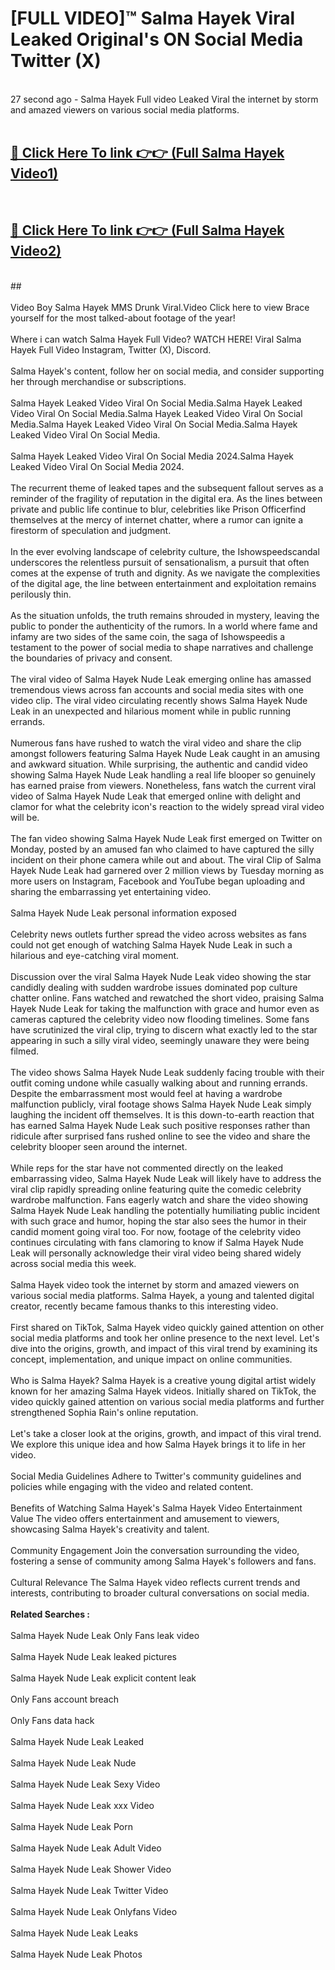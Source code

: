 # [FULL VIDEO]™ Salma Hayek Viral Leaked Original's ON Social Media Twitter (X) <br>
<br>
27 second ago - Salma Hayek Full video Leaked Viral the internet by storm and amazed viewers on various social media platforms.<br>

 <br>

##  <a href="https://play.123hd.live?title=Full Salma_Hayek&ref=git">🔴 Click Here To link 👉👉 (Full Salma Hayek Video1)</a><br>
  <br>

##  <a href="https://play.123hd.live?title=Full Salma_Hayek&ref=git">🔴 Click Here To link 👉👉 (Full Salma Hayek Video2)</a><br>
  <br>
  ##


  <br>

  <br>
Video Boy Salma Hayek MMS Drunk Viral.Video Click here to view Brace yourself for the most talked-about footage of the year!
<br><br>
Where i can watch Salma Hayek Full Video? WATCH HERE! Viral Salma Hayek Full Video Instagram, Twitter (X), Discord.
<br><br>
Salma Hayek's content, follow her on social media, and consider supporting her through merchandise or subscriptions.
<br><br>
Salma Hayek Leaked Video Viral On Social Media.Salma Hayek Leaked Video Viral On Social Media.Salma Hayek Leaked Video Viral On Social Media.Salma Hayek Leaked Video Viral On Social Media.Salma Hayek Leaked Video Viral On Social Media.
<br><br>
Salma Hayek Leaked Video Viral On Social Media 2024.Salma Hayek Leaked Video Viral On Social Media 2024.
<br><br>
The recurrent theme of leaked tapes and the subsequent fallout serves as a reminder of the fragility of reputation in the digital era. As the lines between private and public life continue to blur, celebrities like Prison Officerfind themselves at the mercy of internet chatter, where a rumor can ignite a firestorm of speculation and judgment.
<br><br>
In the ever evolving landscape of celebrity culture, the Ishowspeedscandal underscores the relentless pursuit of sensationalism, a pursuit that often comes at the expense of truth and dignity. As we navigate the complexities of the digital age, the line between entertainment and exploitation remains perilously thin.
<br><br>
As the situation unfolds, the truth remains shrouded in mystery, leaving the public to ponder the authenticity of the rumors. In a world where fame and infamy are two sides of the same coin, the saga of Ishowspeedis a testament to the power of social media to shape narratives and challenge the boundaries of privacy and consent.
<br><br>
The viral video of Salma Hayek Nude Leak emerging online has amassed tremendous views across fan accounts and social media sites with one video clip. The viral video circulating recently shows Salma Hayek Nude Leak in an unexpected and hilarious moment while in public running errands.
<br><br>
Numerous fans have rushed to watch the viral video and share the clip amongst followers featuring Salma Hayek Nude Leak caught in an amusing and awkward situation. While surprising, the authentic and candid video showing Salma Hayek Nude Leak handling a real life blooper so genuinely has earned praise from viewers. Nonetheless, fans watch the current viral video of Salma Hayek Nude Leak that emerged online with delight and clamor for what the celebrity icon's reaction to the widely spread viral video will be.
<br><br>
The fan video showing Salma Hayek Nude Leak first emerged on Twitter on Monday, posted by an amused fan who claimed to have captured the silly incident on their phone camera while out and about. The viral Clip of Salma Hayek Nude Leak had garnered over 2 million views by Tuesday morning as more users on Instagram, Facebook and YouTube began uploading and sharing the embarrassing yet entertaining video.
<br><br>
Salma Hayek Nude Leak personal information exposed
<br><br>
Celebrity news outlets further spread the video across websites as fans could not get enough of watching Salma Hayek Nude Leak in such a hilarious and eye-catching viral moment.
<br><br>
Discussion over the viral Salma Hayek Nude Leak video showing the star candidly dealing with sudden wardrobe issues dominated pop culture chatter online. Fans watched and rewatched the short video, praising Salma Hayek Nude Leak for taking the malfunction with grace and humor even as cameras captured the celebrity video now flooding timelines. Some fans have scrutinized the viral clip, trying to discern what exactly led to the star appearing in such a silly viral video, seemingly unaware they were being filmed.
<br><br>
The video shows Salma Hayek Nude Leak suddenly facing trouble with their outfit coming undone while casually walking about and running errands. Despite the embarrassment most would feel at having a wardrobe malfunction publicly, viral footage shows Salma Hayek Nude Leak simply laughing the incident off themselves. It is this down-to-earth reaction that has earned Salma Hayek Nude Leak such positive responses rather than ridicule after surprised fans rushed online to see the video and share the celebrity blooper seen around the internet.
<br><br>
While reps for the star have not commented directly on the leaked embarrassing video, Salma Hayek Nude Leak will likely have to address the viral clip rapidly spreading online featuring quite the comedic celebrity wardrobe malfunction. Fans eagerly watch and share the video showing Salma Hayek Nude Leak handling the potentially humiliating public incident with such grace and humor, hoping the star also sees the humor in their candid moment going viral too. For now, footage of the celebrity video continues circulating with fans clamoring to know if Salma Hayek Nude Leak will personally acknowledge their viral video being shared widely across social media this week.
<br><br>
Salma Hayek video took the internet by storm and amazed viewers on various social media platforms. Salma Hayek, a young and talented digital creator, recently became famous thanks to this interesting video.
<br><br>
First shared on TikTok, Salma Hayek video quickly gained attention on other social media platforms and took her online presence to the next level. Let's dive into the origins, growth, and impact of this viral trend by examining its concept, implementation, and unique impact on online communities.
<br><br>
Who is Salma Hayek? Salma Hayek is a creative young digital artist widely known for her amazing Salma Hayek videos. Initially shared on TikTok, the video quickly gained attention on various social media platforms and further strengthened Sophia Rain's online reputation.
<br><br>
Let's take a closer look at the origins, growth, and impact of this viral trend. We explore this unique idea and how Salma Hayek brings it to life in her video.
<br><br>
Social Media Guidelines Adhere to Twitter's community guidelines and policies while engaging with the video and related content.
<br><br>
Benefits of Watching Salma Hayek's Salma Hayek Video Entertainment Value The video offers entertainment and amusement to viewers, showcasing Salma Hayek's creativity and talent.
<br><br>
Community Engagement Join the conversation surrounding the video, fostering a sense of community among Salma Hayek's followers and fans.
<br><br>
Cultural Relevance The Salma Hayek video reflects current trends and interests, contributing to broader cultural conversations on social media.
<br><br>
<strong>Related Searches :</strong>
<br><br>
Salma Hayek Nude Leak Only Fans leak video
<br><br>
Salma Hayek Nude Leak leaked pictures
<br><br>
Salma Hayek Nude Leak explicit content leak
<br><br>
Only Fans account breach
<br><br>
Only Fans data hack
<br><br>
Salma Hayek Nude Leak Leaked
<br><br>
Salma Hayek Nude Leak Nude
<br><br>
Salma Hayek Nude Leak Sexy Video
<br><br>
Salma Hayek Nude Leak xxx Video
<br><br>
Salma Hayek Nude Leak Porn
<br><br>
Salma Hayek Nude Leak Adult Video
<br><br>
Salma Hayek Nude Leak Shower Video
<br><br>
Salma Hayek Nude Leak Twitter Video
<br><br>
Salma Hayek Nude Leak Onlyfans Video
<br><br>
Salma Hayek Nude Leak Leaks
<br><br>
Salma Hayek Nude Leak Photos
